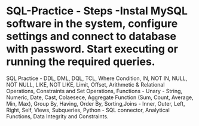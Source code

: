 # SQL-Practice - Steps -Instal MySQL software in the system, configure settings and connect to database with password. Start executing or running the required queries.
SQL Practice - DDL, DML, DQL, TCL, Where Condition, IN, NOT IN, NULL, NOT NULL, LIKE, NOT LIKE, Limit, Offset, Arithmetic &amp; Relational Operations, Constraints and Set Operations, Functions - Unary - String, Numeric, Date, Cast, Colaesece, Aggregate Function (Sum, Count, Average, Min, Max), Group By, Having, Order By, Sorting,Joins - Inner, Outer, Left, Right, Self, Views, Subqueries, Python - SQL connector, Analytical Functions, Data Integrity and Constraints.
